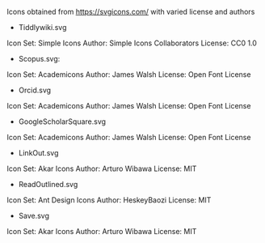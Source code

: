 Icons obtained from https://svgicons.com/ with varied license and authors

* Tiddlywiki.svg

Icon Set: Simple Icons
Author: Simple Icons Collaborators
License: CC0 1.0


* Scopus.svg: 

Icon Set: Academicons
Author: James Walsh
License: Open Font License


* Orcid.svg

Icon Set: Academicons
Author: James Walsh
License: Open Font License


* GoogleScholarSquare.svg

Icon Set: Academicons
Author: James Walsh
License: Open Font License



* LinkOut.svg

Icon Set: Akar Icons
Author: Arturo Wibawa
License: MIT

* ReadOutlined.svg

Icon Set: Ant Design Icons
Author: HeskeyBaozi
License: MIT



* Save.svg

Icon Set: Akar Icons
Author: Arturo Wibawa
License: MIT


